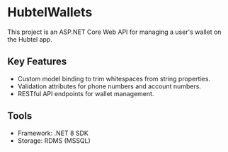 # HubtelWallets

This project is an ASP.NET Core Web API for managing a user's wallet on the Hubtel app.

## Key Features

- Custom model binding to trim whitespaces from string properties.
- Validation attributes for phone numbers and account numbers.
- RESTful API endpoints for wallet management.

## Tools
- Framework: .NET 8 SDK
- Storage: RDMS (MSSQL)
